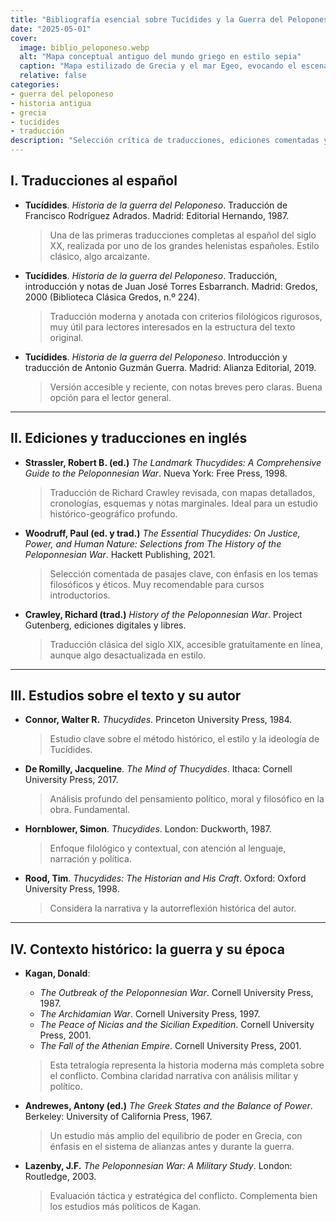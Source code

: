 ```yaml
---
title: "Bibliografía esencial sobre Tucídides y la Guerra del Peloponeso"
date: "2025-05-01"
cover:
  image: biblio_peloponeso.webp
  alt: "Mapa conceptual antiguo del mundo griego en estilo sepia"
  caption: "Mapa estilizado de Grecia y el mar Egeo, evocando el escenario geográfico de la Guerra del Peloponeso."
  relative: false
categories:
- guerra del peloponeso
- historia antigua
- grecia
- tucídides
- traducción
description: "Selección crítica de traducciones, ediciones comentadas y estudios fundamentales sobre la Historia de la guerra del Peloponeso de Tucídides, en español e inglés."
---
```


## I. Traducciones al español

- **Tucídides**. *Historia de la guerra del Peloponeso*. Traducción de Francisco Rodríguez Adrados. Madrid: Editorial Hernando, 1987.  
  > Una de las primeras traducciones completas al español del siglo XX, realizada por uno de los grandes helenistas españoles. Estilo clásico, algo arcaizante.

- **Tucídides**. *Historia de la guerra del Peloponeso*. Traducción, introducción y notas de Juan José Torres Esbarranch. Madrid: Gredos, 2000 (Biblioteca Clásica Gredos, n.º 224).  
  > Traducción moderna y anotada con criterios filológicos rigurosos, muy útil para lectores interesados en la estructura del texto original.

- **Tucídides**. *Historia de la guerra del Peloponeso*. Introducción y traducción de Antonio Guzmán Guerra. Madrid: Alianza Editorial, 2019.  
  > Versión accesible y reciente, con notas breves pero claras. Buena opción para el lector general.

---

## II. Ediciones y traducciones en inglés

- **Strassler, Robert B. (ed.)** *The Landmark Thucydides: A Comprehensive Guide to the Peloponnesian War*. Nueva York: Free Press, 1998.  
  > Traducción de Richard Crawley revisada, con mapas detallados, cronologías, esquemas y notas marginales. Ideal para un estudio histórico-geográfico profundo.

- **Woodruff, Paul (ed. y trad.)** *The Essential Thucydides: On Justice, Power, and Human Nature: Selections from The History of the Peloponnesian War*. Hackett Publishing, 2021.  
  > Selección comentada de pasajes clave, con énfasis en los temas filosóficos y éticos. Muy recomendable para cursos introductorios.

- **Crawley, Richard (trad.)** *History of the Peloponnesian War*. Project Gutenberg, ediciones digitales y libres.  
  > Traducción clásica del siglo XIX, accesible gratuitamente en línea, aunque algo desactualizada en estilo.

---

## III. Estudios sobre el texto y su autor

- **Connor, Walter R.** *Thucydides*. Princeton University Press, 1984.  
  > Estudio clave sobre el método histórico, el estilo y la ideología de Tucídides.

- **De Romilly, Jacqueline**. *The Mind of Thucydides*. Ithaca: Cornell University Press, 2017.  
  > Análisis profundo del pensamiento político, moral y filosófico en la obra. Fundamental.

- **Hornblower, Simon**. *Thucydides*. London: Duckworth, 1987.  
  > Enfoque filológico y contextual, con atención al lenguaje, narración y política.

- **Rood, Tim**. *Thucydides: The Historian and His Craft*. Oxford: Oxford University Press, 1998.  
  > Considera la narrativa y la autorreflexión histórica del autor.

---

## IV. Contexto histórico: la guerra y su época

- **Kagan, Donald**:
  - *The Outbreak of the Peloponnesian War*. Cornell University Press, 1987.
  - *The Archidamian War*. Cornell University Press, 1997.
  - *The Peace of Nicias and the Sicilian Expedition*. Cornell University Press, 2001.
  - *The Fall of the Athenian Empire*. Cornell University Press, 2001.  
  > Esta tetralogía representa la historia moderna más completa sobre el conflicto. Combina claridad narrativa con análisis militar y político.

- **Andrewes, Antony (ed.)** *The Greek States and the Balance of Power*. Berkeley: University of California Press, 1967.  
  > Un estudio más amplio del equilibrio de poder en Grecia, con énfasis en el sistema de alianzas antes y durante la guerra.

- **Lazenby, J.F.** *The Peloponnesian War: A Military Study*. London: Routledge, 2003.  
  > Evaluación táctica y estratégica del conflicto. Complementa bien los estudios más políticos de Kagan.
